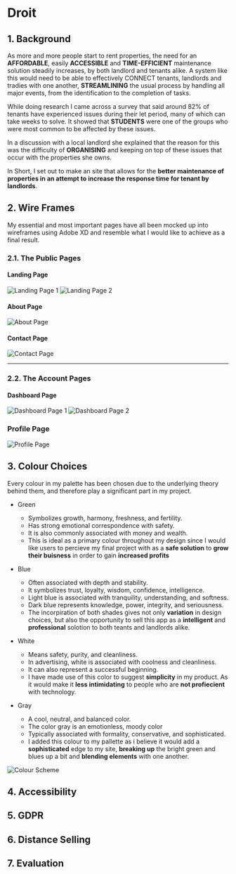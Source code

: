 # Droit

## 1. Background

As more and more people start to rent properties, the need for an __AFFORDABLE__, easily __ACCESSIBLE__ and __TIME-EFFICIENT__ maintenance solution steadily increases, by both landlord and tenants alike. A system like this would need to be able to effectively CONNECT tenants, landlords and tradies with one another, __STREAMLINING__ the usual process by handling all major events, from the identification to the completion of tasks.

While doing research I came across a survey that said around 82% of tenants have experienced issues during their let period, many of which can take weeks to solve. It showed that __STUDENTS__ were one of the groups who were most common to be affected by these issues.

In a discussion with a local landlord she explained that the reason for this was the difficulty of __ORGANISING__ and keeping on top of these issues that occur with the properties she owns.

In Short, I set out to make an site that allows for the __better maintenance of properties in an attempt to increase the response time for tenant by landlords__.

## 2. Wire Frames

My essential and most important pages have all been mocked up into wireframes using Adobe XD and resemble what I would like to achieve as a final result.

### 2.1. The Public Pages

#### Landing Page

![Landing Page 1][homeTop]
![Landing Page 2][homeBottom]

[homeTop]: assets\MD\Wireframes\WebWireframes\Home1.png "Home Page Top"
[homeBottom]: assets\MD\Wireframes\WebWireframes\Home2.png "Home Page Bottom"

#### About Page

![About Page][about]

[about]: assets\MD\Wireframes\WebWireframes\About.png "About Page"

#### Contact Page

![Contact Page][contact]

[contact]: assets\MD\Wireframes\WebWireframes\Contact.png "Contact Page"

--------

### 2.2. The Account Pages

#### Dashboard Page

![Dashboard Page 1][dashboardTop]
![Dashboard Page 2][DashboardBottom]

[dashboardTop]: assets\MD\Wireframes\WebWireframes\DashboardLanding1.png "Dash Page Top"
[DashboardBottom]: assets\MD\Wireframes\WebWireframes\DashboardLanding2.png "Dash Page Bottom"

### Profile Page

![Profile Page][profile]

[profile]: assets\MD\Wireframes\WebWireframes\Profile.png "Profile Page"

## 3. Colour Choices

Every colour in my palette has been chosen due to the underlying theory behind them, and therefore play a significant part in my project. 

* Green
    * Symbolizes growth, harmony, freshness, and fertility.
    * Has strong emotional correspondence with safety.
    * It is also commonly associated with money and wealth.
    * This is ideal as a primary colour throughout my design since I would like users to percieve my final project with as a __safe solution__ to __grow their buisness__ in order to gain __increased profits__

* Blue
    * Often associated with depth and stability. 
    * It symbolizes trust, loyalty, wisdom, confidence, intelligence.
    * Light blue is associated with tranquility, understanding, and softness.
    * Dark blue represents knowledge, power, integrity, and seriousness.
    * The incorpiration of both shades gives not only __variation__ in design choices, but also the opportunity to sell this app as a __intelligent__ and __professional__ solotion to both teants and landlords alike.

* White
    * Means safety, purity, and cleanliness.     
    * In advertising, white is associated with coolness and cleanliness. 
    * It can also represent a successful beginning.
    * I have made use of this color to suggest __simplicity__ in my product. As it would make it __less intimidating__ to people who are __not profiecient__ with technology.

* Gray
    * A cool, neutral, and balanced color. 
    * The color gray is an emotionless, moody color 
    * Typically associated with formality, conservative, and sophisticated.
    * I added this colour to my pallette as i believe it would add a __sophisticated__ edge to my site, __breaking up__ the bright green and blues up a bit and __blending elements__ with one another.

![Colour Scheme][scheme]

[scheme]: assets\MD\ColourPallette.png "Colour Scheme"

## 4. Accessibility

## 5. GDPR

## 6. Distance Selling

## 7. Evaluation
